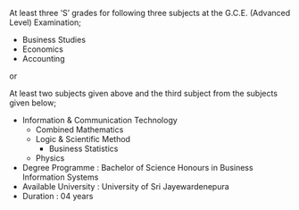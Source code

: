 At least three ‘S’ grades for following three subjects at the G.C.E. (Advanced Level)
Examination;
- Business Studies
- Economics
- Accounting

or

At least two subjects given above and the third subject from the subjects given below;
- Information & Communication Technology
	 - Combined Mathematics
	 - Logic & Scientific Method
	 	 - Business Statistics
	 - Physics
- Degree Programme	 :	 Bachelor of Science Honours in Business Information
 Systems
- Available University : University of Sri Jayewardenepura
- Duration :	 04 years